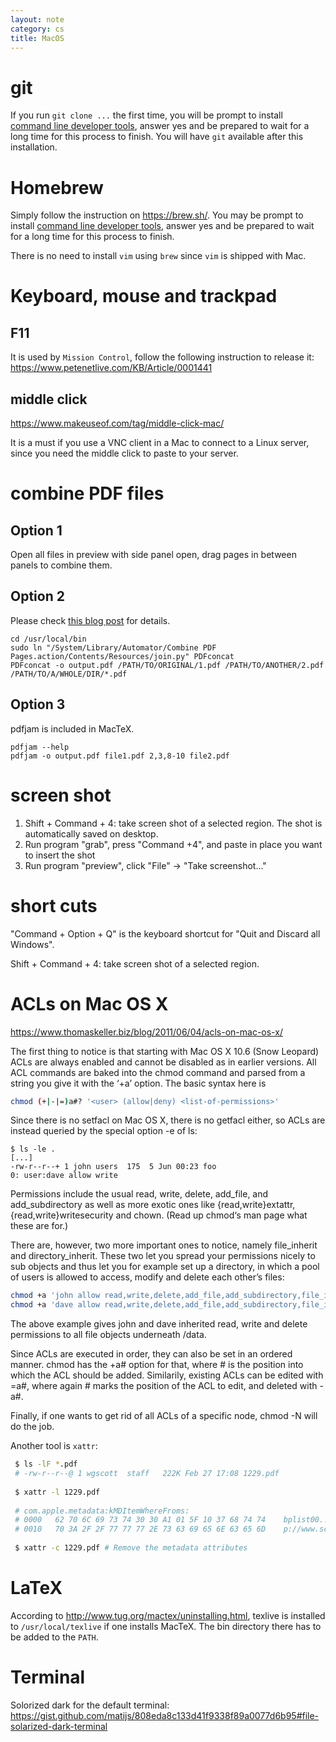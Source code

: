 ```yaml
---
layout: note
category: cs
title: MacOS
---
```


# git

If you run `git clone ...` the first time, you will be prompt to install [command line developer tools](https://osxdaily.com/2014/02/12/install-command-line-tools-mac-os-x/), answer yes and be prepared to wait for a long time for this process to finish. You will have `git` available after this installation.

# Homebrew

Simply follow the instruction on <https://brew.sh/>. You may be prompt to install [command line developer tools](https://osxdaily.com/2014/02/12/install-command-line-tools-mac-os-x/), answer yes and be prepared to wait for a long time for this process to finish.

There is no need to install `vim` using `brew` since `vim` is shipped with Mac.

# Keyboard, mouse and trackpad
## F11
It is used by `Mission Control`, follow the following instruction to release it:
<https://www.petenetlive.com/KB/Article/0001441>

## middle click

<https://www.makeuseof.com/tag/middle-click-mac/>

It is a must if you use a VNC client in a Mac to connect to a Linux server, since you need the middle click to paste to your server.

# combine PDF files

## Option 1

Open all files in preview with side panel open, drag pages in between panels to combine them.

## Option 2

Please check [this blog post][pdfcon] for details.

~~~
cd /usr/local/bin
sudo ln "/System/Library/Automator/Combine PDF Pages.action/Contents/Resources/join.py" PDFconcat
PDFconcat -o output.pdf /PATH/TO/ORIGINAL/1.pdf /PATH/TO/ANOTHER/2.pdf /PATH/TO/A/WHOLE/DIR/*.pdf
~~~

[pdfcon]: http://gotofritz.net/blog/howto/joining-pdf-files-in-os-x-from-the-command-line/

## Option 3

pdfjam is included in MacTeX. 

~~~
pdfjam --help
pdfjam -o output.pdf file1.pdf 2,3,8-10 file2.pdf
~~~

# screen shot

1. Shift + Command + 4: take screen shot of a selected region. The shot is automatically saved on desktop.
2. Run program "grab", press "Command +4", and paste in place you want to insert the shot
3. Run program "preview", click "File" -> "Take screenshot..."

# short cuts

"Command + Option + Q" is the keyboard shortcut for "Quit and Discard all Windows".

Shift + Command + 4: take screen shot of a selected region.

# ACLs on Mac OS X

<https://www.thomaskeller.biz/blog/2011/06/04/acls-on-mac-os-x/>

The first thing to notice is that starting with Mac OS X 10.6 (Snow Leopard) ACLs are always enabled and cannot be disabled as in earlier versions. All ACL commands are baked into the chmod command and parsed from a string you give it with the ‘+a’ option. The basic syntax here is

~~~sh
chmod (+|-|=)a#? '<user> (allow|deny) <list-of-permissions>'
~~~

Since there is no setfacl on Mac OS X, there is no getfacl either, so ACLs are instead queried by the special option -e of ls:

~~~
$ ls -le .
[...]
-rw-r--r--+ 1 john users  175  5 Jun 00:23 foo
0: user:dave allow write
~~~

Permissions include the usual read, write, delete, add_file, and add_subdirectory as well as more exotic ones like {read,write}extattr, {read,write}writesecurity and chown. (Read up chmod‘s man page what these are for.)

There are, however, two more important ones to notice, namely file_inherit and directory_inherit. These two let you spread your permissions nicely to sub objects and thus let you for example set up a directory, in which a pool of users is allowed to access, modify and delete each other’s files:

~~~sh
chmod +a 'john allow read,write,delete,add_file,add_subdirectory,file_inherit,directory_inherit' /data
chmod +a 'dave allow read,write,delete,add_file,add_subdirectory,file_inherit,directory_inherit' /data
~~~

The above example gives john and dave inherited read, write and delete permissions to all file objects underneath /data.

Since ACLs are executed in order, they can also be set in an ordered manner. chmod has the +a# option for that, where # is the position into which the ACL should be added. Similarily, existing ACLs can be edited with =a#, where again # marks the position of the ACL to edit, and deleted with -a#.

Finally, if one wants to get rid of all ACLs of a specific node, chmod -N <path> will do the job.

Another tool is `xattr`:

~~~sh
 $ ls -lF *.pdf
 # -rw-r--r--@ 1 wgscott  staff   222K Feb 27 17:08 1229.pdf
 
 $ xattr -l 1229.pdf
 
 # com.apple.metadata:kMDItemWhereFroms:
 # 0000   62 70 6C 69 73 74 30 30 A1 01 5F 10 37 68 74 74    bplist00.._.7htt
 # 0010   70 3A 2F 2F 77 77 77 2E 73 63 69 65 6E 63 65 6D    p://www.sciencem
 
 $ xattr -c 1229.pdf # Remove the metadata attributes
~~~

# LaTeX

According to <http://www.tug.org/mactex/uninstalling.html>, texlive is installed to `/usr/local/texlive` if one installs MacTeX. The bin directory there has to be added to the `PATH`.

# Terminal

Solorized dark for the default terminal: <https://gist.github.com/matijs/808eda8c133d41f9338f89a0077d6b95#file-solarized-dark-terminal>
